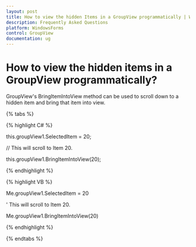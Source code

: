 ```yaml
---
layout: post
title: How to view the hidden Items in a GroupView programmatically | WindowsForms | Syncfusion
description: Frequently Asked Questions
platform: WindowsForms
control: GroupView
documentation: ug
---
```

# How to view the hidden items in a GroupView programmatically?

GroupView's BringItemIntoView method can be used to scroll down to a hidden item and bring that item into view.

{% tabs %}

{% highlight C# %}  

this.groupView1.SelectedItem = 20; 

// This will scroll to Item 20. 

this.groupView1.BringItemIntoView(20);

{% endhighlight %}



{% highlight VB %}

Me.groupView1.SelectedItem = 20

' This will scroll to Item 20. 

Me.groupView1.BringItemIntoView(20)

{% endhighlight %}

{% endtabs %}